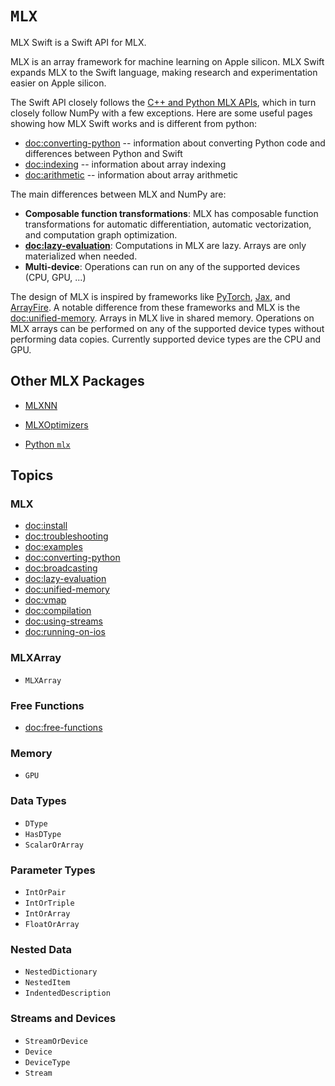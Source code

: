 #  ``MLX``

MLX Swift is a Swift API for MLX.

MLX is an array framework for machine learning on Apple silicon. MLX Swift
expands MLX to the Swift language, making research and experimentation easier
on Apple silicon.

The Swift API closely follows the 
[C++ and Python MLX APIs](https://ml-explore.github.io/mlx/build/html/index.html), which in turn closely follow
NumPy with a few exceptions. Here are some useful pages showing how MLX Swift works and is different
from python:

- <doc:converting-python> -- information about converting Python code and differences between Python and Swift
- <doc:indexing> -- information about array indexing
- <doc:arithmetic> -- information about array arithmetic

The main differences between MLX and NumPy are:

 - **Composable function transformations**: MLX has composable function
   transformations for automatic differentiation, automatic vectorization,
   and computation graph optimization.
 - **<doc:lazy-evaluation>**: Computations in MLX are lazy. Arrays are only
   materialized when needed.
 - **Multi-device**: Operations can run on any of the supported devices (CPU,
   GPU, ...)

The design of MLX is inspired by frameworks like 
[PyTorch](https://pytorch.org/), [Jax](https://github.com/google/jax), and
[ArrayFire](https://arrayfire.org/). A notable difference from these
frameworks and MLX is the <doc:unified-memory>. Arrays in MLX live in shared
memory. Operations on MLX arrays can be performed on any of the supported
device types without performing data copies. Currently supported device types
are the CPU and GPU.

## Other MLX Packages

- [MLXNN](mlxnn)
- [MLXOptimizers](mlxoptimizers)

- [Python `mlx`](https://ml-explore.github.io/mlx/build/html/index.html)

## Topics

### MLX

- <doc:install>
- <doc:troubleshooting>
- <doc:examples>
- <doc:converting-python>
- <doc:broadcasting>
- <doc:lazy-evaluation>
- <doc:unified-memory>
- <doc:vmap>
- <doc:compilation>
- <doc:using-streams>
- <doc:running-on-ios>

### MLXArray

- ``MLXArray``

### Free Functions

- <doc:free-functions>

### Memory

- ``GPU``

### Data Types

- ``DType``
- ``HasDType``
- ``ScalarOrArray``

### Parameter Types

- ``IntOrPair``
- ``IntOrTriple``
- ``IntOrArray``
- ``FloatOrArray``

### Nested Data

- ``NestedDictionary``
- ``NestedItem``
- ``IndentedDescription``

### Streams and Devices

- ``StreamOrDevice``
- ``Device``
- ``DeviceType``
- ``Stream``
